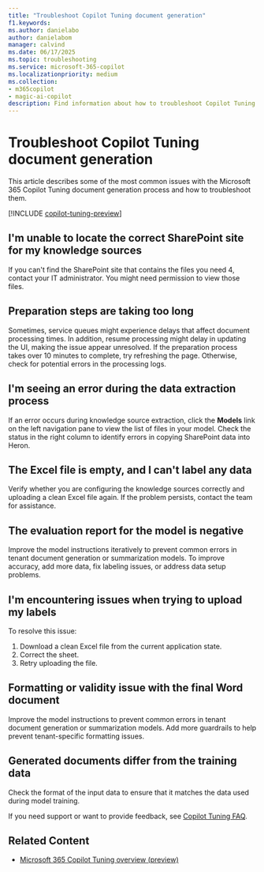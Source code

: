 ```yaml
---
title: "Troubleshoot Copilot Tuning document generation"
f1.keywords:
ms.author: danielabo
author: danielabom
manager: calvind
ms.date: 06/17/2025
ms.topic: troubleshooting
ms.service: microsoft-365-copilot
ms.localizationpriority: medium
ms.collection:
- m365copilot
- magic-ai-copilot
description: Find information about how to troubleshoot Copilot Tuning document generation.
---
```


# Troubleshoot Copilot Tuning document generation

This article describes some of the most common issues with the Microsoft 365 Copilot Tuning document generation process and how to troubleshoot them.

[!INCLUDE [copilot-tuning-preview](includes/copilot-tuning-preview.md)]

## I'm unable to locate the correct SharePoint site for my knowledge sources

If you can't find the SharePoint site that contains the files you need 4, contact your IT administrator. You might need permission to view those files.

## Preparation steps are taking too long

Sometimes, service queues might experience delays that affect document processing times. In addition, resume processing might delay in updating the UI, making the issue appear unresolved. If the preparation process takes over 10 minutes to complete, try refreshing the page. Otherwise, check for potential errors in the processing logs.

## I'm seeing an error during the data extraction process

If an error occurs during knowledge source extraction, click the **Models** link on the left navigation pane to view the list of files in your model. Check the status in the right column to identify errors in copying SharePoint data into Heron.

## The Excel file is empty, and I can't label any data

Verify whether you are configuring the knowledge sources correctly and uploading a clean Excel file again. If the problem persists, contact the team for assistance.

## The evaluation report for the model is negative

Improve the model instructions iteratively to prevent common errors in tenant document generation or summarization models. To improve accuracy, add more data, fix labeling issues, or address data setup problems.

## I'm encountering issues when trying to upload my labels

To resolve this issue:

1.  Download a clean Excel file from the current application state.
2.  Correct the sheet.
3.  Retry uploading the file.

## Formatting or validity issue with the final Word document

Improve the model instructions to prevent common errors in tenant document generation or summarization models. Add more guardrails to help prevent tenant-specific formatting issues.

## Generated documents differ from the training data

Check the format of the input data to ensure that it matches the data used during model training.

If you need support or want to provide feedback, see [Copilot Tuning FAQ](/copilot/copilot-tuning-faq.yml).

## Related Content

- [Microsoft 365 Copilot Tuning overview (preview)](copilot-tuning-overview.md)
